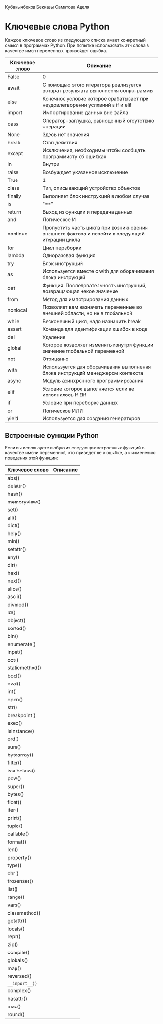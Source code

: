 Кубанычбеков Бекказы
Саматова Аделя

# Ключевые слова Python
Каждое ключевое слово из следующего списка имеет конкретный смысл в программах Python. При попытке использовать эти слова в качестве имен переменных произойдет ошибка.

| Ключевое слово | Описание |
| ------------ | ------------ |
| False | 0 | 
| await | С помощью этого итератора реализуется возврат результата выполнения сопрограммы | 
| else | Конечное условие которое срабатывает при неудовлетворении условиий в if и elif | 
| import | Импортирование данных вне файла | 
| pass | Оператор-заглушка, равноценный отсутствию операции | 
| None | Здесь нет значения | 
| break | Стоп действия | 
| except | Исключения, необходимы чтобы сообщать программисту об ошибках | 
| in | Внутри | 
| raise | Возбуждает указанное исключение | 
| True | 1 | 
| class | Тип, описывающий устройство объектов | 
| finally |  Выполняет блок инструкций в любом случае | 
| is | "==" | 
| return | Выход из функции и передача данных | 
| and | Логическое И | 
| continue | Пропустить часть цикла при возникновении внешнего фактора и перейти к следующей итерации цикла | 
| for | Цикл переборки | 
| lambda | Одноразовая функция | 
| try | Блок инструкций | 
| as | Используется вместе с with для оборачивания блока инструкций | 
| def | Функция. Последовательность инструкций, возвращающая некое значение | 
| from | Метод для импотрирования данных| 
| nonlocal | Позволяет вам назначать переменные во внешней области, но не в глобальной | 
| while | Бесконечный цикл, надо назначить break | 
| assert | Команда для идентификации ошибок в коде | 
| del | Удаление | 
| global | Которое позволяет изменять изнутри функции значение глобальной переменной | 
| not | Отрицание | 
| with | Используется для оборачивания выполнения блока инструкций менеджером контекста | 
| async | Модуль асинхронного программирования | 
| elif | Условие которое выполняется если не исполнилось If Elif | 
| if | Условие при переборке данных | 
| or | Логическое ИЛИ | 
| yield | Используется для создания генераторов |

## Встроенные функции Python
Если вы используете любую из следующих встроенных функций в качестве имени переменной, это приведет не к ошибке, а к изменению поведения этой функции:

| Ключевое слово | Описание |
| ------------ | ------------ |
| abs() |  | 
| delattr() |  | 
| hash() |  | 
| memoryview() |  | 
| set() |  | 
| all() |  | 
| dict() |  | 
| help() |  | 
| min() |  | 
| setattr() |  | 
| any() |  | 
| dir() |  | 
| hex() |  | 
| next() |  | 
| slice() |  | 
| ascii() |  | 
| divmod() |  | 
| id() |  | 
| object() |  | 
| sorted() |  | 
| bin() |  | 
| enumerate() |  | 
| input() |  | 
| oct() |  | 
| staticmethod() |  | 
| bool() |  | 
| eval() |  | 
| int() |  | 
| open() |  |
| str() |  | 
| breakpoint() |  | 
| exec() |  | 
| isinstance() |  | 
| ord() |  | 
| sum() |  | 
| bytearray() |  | 
| filter() |  | 
| issubclass() |  | 
| pow() |  | 
| super() |  | 
| bytes() |  | 
| float() |  | 
| iter() |  | 
| print() |  | 
| tuple() |  | 
| callable() |  | 
| format() |  | 
| len() |  | 
| property() |  | 
| type() |  | 
| chr() |  | 
| frozenset() |  | 
| list() |  | 
| range() |  | 
| vars() |  | 
| classmethod() |  | 
| getattr() |  | 
| locals() |  | 
| repr() |  | 
| zip() |  | 
| compile() |  | 
| globals() |  | 
| map() |  | 
| reversed() |  | 
| `__import__()` |  | 
| complex() |  | 
| hasattr() |  | 
| max() |  | 
| round() |  |
